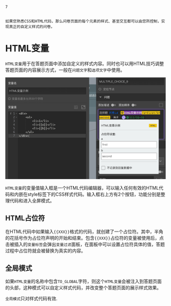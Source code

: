 ```index
7
```
```tag

```
```summary
如果您熟悉CSS和HTML代码，那么问卷页面的每个元素的样式、甚至交互都可以由您所控制，实现真正的自定义样式的问卷。
```
# HTML变量

`HTML变量`用于在答题页面中添加自定义的样式内容。同时也可以用HTML技巧调整答题页面的内容展示方式，一般在`问题文字`和`选项文字`中使用。

<img src='./assets/07htmlVariable/html-type.png'>

`HTML变量`的变量值输入框是一个HTML代码编辑器，可以输入任何有效的HTML代码和内嵌在style标签下的CSS样式代码。输入框右上方有2个按钮，功能分别是整理代码和进入全屏模式。

## HTML占位符

在HTML代码中如果输入`{{XXX}}`格式的代码，就创建了一个占位符。其中，半角的花括号作为占位符声明的开始和结束。包含`{{XXX}}`占位符的变量被使用后，点击被插入的`变量标签`会弹出`变量过滤`面板，在面板中可以设置占位符具体的值，答题过程中占位符就会被替换为真实的内容。

## 全局模式

如果`HTML变量`的名称中包含`TO_GLOBAL`字符，则这个`HTML变量`会被注入到答题页面的头部，这种模式可以自定义样式代码，并改变整个答题页面的展示样式效果。

`全局模式`只对样式代码有效.

